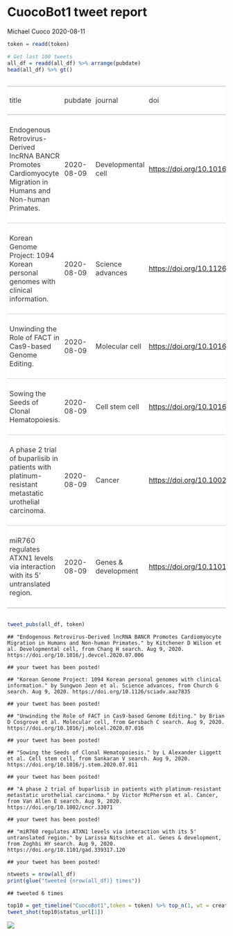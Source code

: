 CuocoBot1 tweet report
================
Michael Cuoco
2020-08-11

``` r
token = readd(token)
```

``` r
# Get last 100 tweets
all_df = readd(all_df) %>% arrange(pubdate)
head(all_df) %>% gt()
```

<!--html_preserve-->

<style>html {
  font-family: -apple-system, BlinkMacSystemFont, 'Segoe UI', Roboto, Oxygen, Ubuntu, Cantarell, 'Helvetica Neue', 'Fira Sans', 'Droid Sans', Arial, sans-serif;
}

#wrgvtbwzzt .gt_table {
  display: table;
  border-collapse: collapse;
  margin-left: auto;
  margin-right: auto;
  color: #333333;
  font-size: 16px;
  background-color: #FFFFFF;
  width: auto;
  border-top-style: solid;
  border-top-width: 2px;
  border-top-color: #A8A8A8;
  border-right-style: none;
  border-right-width: 2px;
  border-right-color: #D3D3D3;
  border-bottom-style: solid;
  border-bottom-width: 2px;
  border-bottom-color: #A8A8A8;
  border-left-style: none;
  border-left-width: 2px;
  border-left-color: #D3D3D3;
}

#wrgvtbwzzt .gt_heading {
  background-color: #FFFFFF;
  text-align: center;
  border-bottom-color: #FFFFFF;
  border-left-style: none;
  border-left-width: 1px;
  border-left-color: #D3D3D3;
  border-right-style: none;
  border-right-width: 1px;
  border-right-color: #D3D3D3;
}

#wrgvtbwzzt .gt_title {
  color: #333333;
  font-size: 125%;
  font-weight: initial;
  padding-top: 4px;
  padding-bottom: 4px;
  border-bottom-color: #FFFFFF;
  border-bottom-width: 0;
}

#wrgvtbwzzt .gt_subtitle {
  color: #333333;
  font-size: 85%;
  font-weight: initial;
  padding-top: 0;
  padding-bottom: 4px;
  border-top-color: #FFFFFF;
  border-top-width: 0;
}

#wrgvtbwzzt .gt_bottom_border {
  border-bottom-style: solid;
  border-bottom-width: 2px;
  border-bottom-color: #D3D3D3;
}

#wrgvtbwzzt .gt_col_headings {
  border-top-style: solid;
  border-top-width: 2px;
  border-top-color: #D3D3D3;
  border-bottom-style: solid;
  border-bottom-width: 2px;
  border-bottom-color: #D3D3D3;
  border-left-style: none;
  border-left-width: 1px;
  border-left-color: #D3D3D3;
  border-right-style: none;
  border-right-width: 1px;
  border-right-color: #D3D3D3;
}

#wrgvtbwzzt .gt_col_heading {
  color: #333333;
  background-color: #FFFFFF;
  font-size: 100%;
  font-weight: normal;
  text-transform: inherit;
  border-left-style: none;
  border-left-width: 1px;
  border-left-color: #D3D3D3;
  border-right-style: none;
  border-right-width: 1px;
  border-right-color: #D3D3D3;
  vertical-align: bottom;
  padding-top: 5px;
  padding-bottom: 6px;
  padding-left: 5px;
  padding-right: 5px;
  overflow-x: hidden;
}

#wrgvtbwzzt .gt_column_spanner_outer {
  color: #333333;
  background-color: #FFFFFF;
  font-size: 100%;
  font-weight: normal;
  text-transform: inherit;
  padding-top: 0;
  padding-bottom: 0;
  padding-left: 4px;
  padding-right: 4px;
}

#wrgvtbwzzt .gt_column_spanner_outer:first-child {
  padding-left: 0;
}

#wrgvtbwzzt .gt_column_spanner_outer:last-child {
  padding-right: 0;
}

#wrgvtbwzzt .gt_column_spanner {
  border-bottom-style: solid;
  border-bottom-width: 2px;
  border-bottom-color: #D3D3D3;
  vertical-align: bottom;
  padding-top: 5px;
  padding-bottom: 6px;
  overflow-x: hidden;
  display: inline-block;
  width: 100%;
}

#wrgvtbwzzt .gt_group_heading {
  padding: 8px;
  color: #333333;
  background-color: #FFFFFF;
  font-size: 100%;
  font-weight: initial;
  text-transform: inherit;
  border-top-style: solid;
  border-top-width: 2px;
  border-top-color: #D3D3D3;
  border-bottom-style: solid;
  border-bottom-width: 2px;
  border-bottom-color: #D3D3D3;
  border-left-style: none;
  border-left-width: 1px;
  border-left-color: #D3D3D3;
  border-right-style: none;
  border-right-width: 1px;
  border-right-color: #D3D3D3;
  vertical-align: middle;
}

#wrgvtbwzzt .gt_empty_group_heading {
  padding: 0.5px;
  color: #333333;
  background-color: #FFFFFF;
  font-size: 100%;
  font-weight: initial;
  border-top-style: solid;
  border-top-width: 2px;
  border-top-color: #D3D3D3;
  border-bottom-style: solid;
  border-bottom-width: 2px;
  border-bottom-color: #D3D3D3;
  vertical-align: middle;
}

#wrgvtbwzzt .gt_striped {
  background-color: rgba(128, 128, 128, 0.05);
}

#wrgvtbwzzt .gt_from_md > :first-child {
  margin-top: 0;
}

#wrgvtbwzzt .gt_from_md > :last-child {
  margin-bottom: 0;
}

#wrgvtbwzzt .gt_row {
  padding-top: 8px;
  padding-bottom: 8px;
  padding-left: 5px;
  padding-right: 5px;
  margin: 10px;
  border-top-style: solid;
  border-top-width: 1px;
  border-top-color: #D3D3D3;
  border-left-style: none;
  border-left-width: 1px;
  border-left-color: #D3D3D3;
  border-right-style: none;
  border-right-width: 1px;
  border-right-color: #D3D3D3;
  vertical-align: middle;
  overflow-x: hidden;
}

#wrgvtbwzzt .gt_stub {
  color: #333333;
  background-color: #FFFFFF;
  font-size: 100%;
  font-weight: initial;
  text-transform: inherit;
  border-right-style: solid;
  border-right-width: 2px;
  border-right-color: #D3D3D3;
  padding-left: 12px;
}

#wrgvtbwzzt .gt_summary_row {
  color: #333333;
  background-color: #FFFFFF;
  text-transform: inherit;
  padding-top: 8px;
  padding-bottom: 8px;
  padding-left: 5px;
  padding-right: 5px;
}

#wrgvtbwzzt .gt_first_summary_row {
  padding-top: 8px;
  padding-bottom: 8px;
  padding-left: 5px;
  padding-right: 5px;
  border-top-style: solid;
  border-top-width: 2px;
  border-top-color: #D3D3D3;
}

#wrgvtbwzzt .gt_grand_summary_row {
  color: #333333;
  background-color: #FFFFFF;
  text-transform: inherit;
  padding-top: 8px;
  padding-bottom: 8px;
  padding-left: 5px;
  padding-right: 5px;
}

#wrgvtbwzzt .gt_first_grand_summary_row {
  padding-top: 8px;
  padding-bottom: 8px;
  padding-left: 5px;
  padding-right: 5px;
  border-top-style: double;
  border-top-width: 6px;
  border-top-color: #D3D3D3;
}

#wrgvtbwzzt .gt_table_body {
  border-top-style: solid;
  border-top-width: 2px;
  border-top-color: #D3D3D3;
  border-bottom-style: solid;
  border-bottom-width: 2px;
  border-bottom-color: #D3D3D3;
}

#wrgvtbwzzt .gt_footnotes {
  color: #333333;
  background-color: #FFFFFF;
  border-bottom-style: none;
  border-bottom-width: 2px;
  border-bottom-color: #D3D3D3;
  border-left-style: none;
  border-left-width: 2px;
  border-left-color: #D3D3D3;
  border-right-style: none;
  border-right-width: 2px;
  border-right-color: #D3D3D3;
}

#wrgvtbwzzt .gt_footnote {
  margin: 0px;
  font-size: 90%;
  padding: 4px;
}

#wrgvtbwzzt .gt_sourcenotes {
  color: #333333;
  background-color: #FFFFFF;
  border-bottom-style: none;
  border-bottom-width: 2px;
  border-bottom-color: #D3D3D3;
  border-left-style: none;
  border-left-width: 2px;
  border-left-color: #D3D3D3;
  border-right-style: none;
  border-right-width: 2px;
  border-right-color: #D3D3D3;
}

#wrgvtbwzzt .gt_sourcenote {
  font-size: 90%;
  padding: 4px;
}

#wrgvtbwzzt .gt_left {
  text-align: left;
}

#wrgvtbwzzt .gt_center {
  text-align: center;
}

#wrgvtbwzzt .gt_right {
  text-align: right;
  font-variant-numeric: tabular-nums;
}

#wrgvtbwzzt .gt_font_normal {
  font-weight: normal;
}

#wrgvtbwzzt .gt_font_bold {
  font-weight: bold;
}

#wrgvtbwzzt .gt_font_italic {
  font-style: italic;
}

#wrgvtbwzzt .gt_super {
  font-size: 65%;
}

#wrgvtbwzzt .gt_footnote_marks {
  font-style: italic;
  font-size: 65%;
}
</style>

<div id="wrgvtbwzzt" style="overflow-x:auto;overflow-y:auto;width:auto;height:auto;">

<table class="gt_table">

<thead class="gt_col_headings">

<tr>

<th class="gt_col_heading gt_columns_bottom_border gt_left" rowspan="1" colspan="1">

title

</th>

<th class="gt_col_heading gt_columns_bottom_border gt_left" rowspan="1" colspan="1">

pubdate

</th>

<th class="gt_col_heading gt_columns_bottom_border gt_left" rowspan="1" colspan="1">

journal

</th>

<th class="gt_col_heading gt_columns_bottom_border gt_left" rowspan="1" colspan="1">

doi

</th>

<th class="gt_col_heading gt_columns_bottom_border gt_center" rowspan="1" colspan="1">

first\_author

</th>

<th class="gt_col_heading gt_columns_bottom_border gt_center" rowspan="1" colspan="1">

last\_author

</th>

<th class="gt_col_heading gt_columns_bottom_border gt_left" rowspan="1" colspan="1">

search

</th>

</tr>

</thead>

<tbody class="gt_table_body">

<tr>

<td class="gt_row gt_left">

Endogenous Retrovirus-Derived lncRNA BANCR Promotes Cardiomyocyte
Migration in Humans and Non-human Primates.

</td>

<td class="gt_row gt_left">

2020-08-09

</td>

<td class="gt_row gt_left">

Developmental cell

</td>

<td class="gt_row gt_left">

<https://doi.org/10.1016/j.devcel.2020.07.006>

</td>

<td class="gt_row gt_center">

Kitchener D Wilson

</td>

<td class="gt_row gt_center">

Joseph C Wu

</td>

<td class="gt_row gt_left">

Chang H

</td>

</tr>

<tr>

<td class="gt_row gt_left">

Korean Genome Project: 1094 Korean personal genomes with clinical
information.

</td>

<td class="gt_row gt_left">

2020-08-09

</td>

<td class="gt_row gt_left">

Science advances

</td>

<td class="gt_row gt_left">

<https://doi.org/10.1126/sciadv.aaz7835>

</td>

<td class="gt_row gt_center">

Sungwon Jeon

</td>

<td class="gt_row gt_center">

Jong Bhak

</td>

<td class="gt_row gt_left">

Church G

</td>

</tr>

<tr>

<td class="gt_row gt_left">

Unwinding the Role of FACT in Cas9-based Genome Editing.

</td>

<td class="gt_row gt_left">

2020-08-09

</td>

<td class="gt_row gt_left">

Molecular cell

</td>

<td class="gt_row gt_left">

<https://doi.org/10.1016/j.molcel.2020.07.016>

</td>

<td class="gt_row gt_center">

Brian D Cosgrove

</td>

<td class="gt_row gt_center">

Charles A Gersbach

</td>

<td class="gt_row gt_left">

Gersbach C

</td>

</tr>

<tr>

<td class="gt_row gt_left">

Sowing the Seeds of Clonal Hematopoiesis.

</td>

<td class="gt_row gt_left">

2020-08-09

</td>

<td class="gt_row gt_left">

Cell stem cell

</td>

<td class="gt_row gt_left">

<https://doi.org/10.1016/j.stem.2020.07.011>

</td>

<td class="gt_row gt_center">

L Alexander Liggett

</td>

<td class="gt_row gt_center">

Vijay G Sankaran

</td>

<td class="gt_row gt_left">

Sankaran V

</td>

</tr>

<tr>

<td class="gt_row gt_left">

A phase 2 trial of buparlisib in patients with platinum-resistant
metastatic urothelial carcinoma.

</td>

<td class="gt_row gt_left">

2020-08-09

</td>

<td class="gt_row gt_left">

Cancer

</td>

<td class="gt_row gt_left">

<https://doi.org/10.1002/cncr.33071>

</td>

<td class="gt_row gt_center">

Victor McPherson

</td>

<td class="gt_row gt_center">

Gopa Iyer

</td>

<td class="gt_row gt_left">

Van Allen E

</td>

</tr>

<tr>

<td class="gt_row gt_left">

miR760 regulates ATXN1 levels via interaction with its 5’ untranslated
region.

</td>

<td class="gt_row gt_left">

2020-08-09

</td>

<td class="gt_row gt_left">

Genes & development

</td>

<td class="gt_row gt_left">

<https://doi.org/10.1101/gad.339317.120>

</td>

<td class="gt_row gt_center">

Larissa Nitschke

</td>

<td class="gt_row gt_center">

Huda Y Zoghbi

</td>

<td class="gt_row gt_left">

Zoghbi HY

</td>

</tr>

</tbody>

</table>

</div>

<!--/html_preserve-->

``` r
tweet_pubs(all_df, token)
```

    ## "Endogenous Retrovirus-Derived lncRNA BANCR Promotes Cardiomyocyte Migration in Humans and Non-human Primates." by Kitchener D Wilson et al. Developmental cell, from Chang H search. Aug 9, 2020. https://doi.org/10.1016/j.devcel.2020.07.006

    ## your tweet has been posted!

    ## "Korean Genome Project: 1094 Korean personal genomes with clinical information." by Sungwon Jeon et al. Science advances, from Church G search. Aug 9, 2020. https://doi.org/10.1126/sciadv.aaz7835

    ## your tweet has been posted!

    ## "Unwinding the Role of FACT in Cas9-based Genome Editing." by Brian D Cosgrove et al. Molecular cell, from Gersbach C search. Aug 9, 2020. https://doi.org/10.1016/j.molcel.2020.07.016

    ## your tweet has been posted!

    ## "Sowing the Seeds of Clonal Hematopoiesis." by L Alexander Liggett et al. Cell stem cell, from Sankaran V search. Aug 9, 2020. https://doi.org/10.1016/j.stem.2020.07.011

    ## your tweet has been posted!

    ## "A phase 2 trial of buparlisib in patients with platinum-resistant metastatic urothelial carcinoma." by Victor McPherson et al. Cancer, from Van Allen E search. Aug 9, 2020. https://doi.org/10.1002/cncr.33071

    ## your tweet has been posted!

    ## "miR760 regulates ATXN1 levels via interaction with its 5' untranslated region." by Larissa Nitschke et al. Genes & development, from Zoghbi HY search. Aug 9, 2020. https://doi.org/10.1101/gad.339317.120

    ## your tweet has been posted!

``` r
ntweets = nrow(all_df)
print(glue("tweeted {nrow(all_df)} times"))
```

    ## tweeted 6 times

``` r
top10 = get_timeline("CuocoBot1",token = token) %>% top_n(1, wt = created_at)
tweet_shot(top10$status_url[1])
```

![](tweet_report_files/figure-gfm/10%20tweets-1.png)<!-- -->
